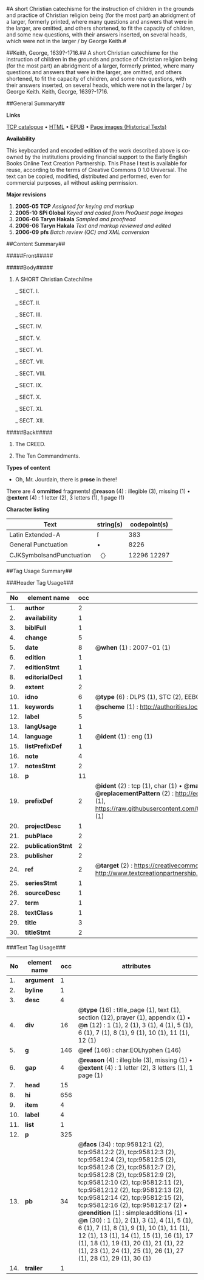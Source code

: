 #A short Christian catechisme for the instruction of children in the grounds and practice of Christian religion being (for the most part) an abridgment of a larger, formerly printed, where many questions and answers that were in the larger, are omitted, and others shortened, to fit the capacity of children, and some new questions, with their answers inserted, on several heads, which were not in the larger / by George Keith.#

##Keith, George, 1639?-1716.##
A short Christian catechisme for the instruction of children in the grounds and practice of Christian religion being (for the most part) an abridgment of a larger, formerly printed, where many questions and answers that were in the larger, are omitted, and others shortened, to fit the capacity of children, and some new questions, with their answers inserted, on several heads, which were not in the larger / by George Keith.
Keith, George, 1639?-1716.

##General Summary##

**Links**

[TCP catalogue](http://www.ota.ox.ac.uk/tcp/)  • 
[HTML](http://tei.it.ox.ac.uk/tcp/Texts-HTML/free/A47/A47179.html)  • 
[EPUB](http://tei.it.ox.ac.uk/tcp/Texts-EPUB/free/A47/A47179.epub) • 
[Page images (Historical Texts)](https://data.historicaltexts.jisc.ac.uk/view?pubId=eebo-12937358e&pageId=eebo-12937358e-95812-1)

**Availability**

This keyboarded and encoded edition of the
	       work described above is co-owned by the institutions
	       providing financial support to the Early English Books
	       Online Text Creation Partnership. This Phase I text is
	       available for reuse, according to the terms of Creative
	       Commons 0 1.0 Universal. The text can be copied,
	       modified, distributed and performed, even for
	       commercial purposes, all without asking permission.

**Major revisions**

1. __2005-05__ __TCP__ *Assigned for keying and markup*
1. __2005-10__ __SPi Global__ *Keyed and coded from ProQuest page images*
1. __2006-06__ __Taryn Hakala__ *Sampled and proofread*
1. __2006-06__ __Taryn Hakala__ *Text and markup reviewed and edited*
1. __2006-09__ __pfs__ *Batch review (QC) and XML conversion*

##Content Summary##

#####Front#####

#####Body#####

1. A SHORT Christian Catechiſme

    _ SECT. I.

    _ SECT. II.

    _ SECT. III.

    _ SECT. IV.

    _ SECT. V.

    _ SECT. VI.

    _ SECT. VII.

    _ SECT. VIII.

    _ SECT. IX.

    _ SECT. X.

    _ SECT. XI.

    _ SECT. XII.

#####Back#####

1. The CREED.

1. The Ten Commandments.

**Types of content**

  * Oh, Mr. Jourdain, there is **prose** in there!

There are 4 **ommitted** fragments! 
 @__reason__ (4) : illegible (3), missing (1)  •  @__extent__ (4) : 1 letter (2), 3 letters (1), 1 page (1)

**Character listing**


|Text|string(s)|codepoint(s)|
|---|---|---|
|Latin Extended-A|ſ|383|
|General Punctuation|•|8226|
|CJKSymbolsandPunctuation|〈〉|12296 12297|

##Tag Usage Summary##

###Header Tag Usage###

|No|element name|occ|attributes|
|---|---|---|---|
|1.|__author__|2||
|2.|__availability__|1||
|3.|__biblFull__|1||
|4.|__change__|5||
|5.|__date__|8| @__when__ (1) : 2007-01 (1)|
|6.|__edition__|1||
|7.|__editionStmt__|1||
|8.|__editorialDecl__|1||
|9.|__extent__|2||
|10.|__idno__|6| @__type__ (6) : DLPS (1), STC (2), EEBO-CITATION (1), OCLC (1), VID (1)|
|11.|__keywords__|1| @__scheme__ (1) : http://authorities.loc.gov/ (1)|
|12.|__label__|5||
|13.|__langUsage__|1||
|14.|__language__|1| @__ident__ (1) : eng (1)|
|15.|__listPrefixDef__|1||
|16.|__note__|4||
|17.|__notesStmt__|2||
|18.|__p__|11||
|19.|__prefixDef__|2| @__ident__ (2) : tcp (1), char (1)  •  @__matchPattern__ (2) : ([0-9\-]+):([0-9IVX]+) (1), (.+) (1)  •  @__replacementPattern__ (2) : http://eebo.chadwyck.com/downloadtiff?vid=$1&page=$2 (1), https://raw.githubusercontent.com/textcreationpartnership/Texts/master/tcpchars.xml#$1 (1)|
|20.|__projectDesc__|1||
|21.|__pubPlace__|2||
|22.|__publicationStmt__|2||
|23.|__publisher__|2||
|24.|__ref__|2| @__target__ (2) : https://creativecommons.org/publicdomain/zero/1.0/ (1), http://www.textcreationpartnership.org/docs/. (1)|
|25.|__seriesStmt__|1||
|26.|__sourceDesc__|1||
|27.|__term__|1||
|28.|__textClass__|1||
|29.|__title__|3||
|30.|__titleStmt__|2||


###Text Tag Usage###

|No|element name|occ|attributes|
|---|---|---|---|
|1.|__argument__|1||
|2.|__byline__|1||
|3.|__desc__|4||
|4.|__div__|16| @__type__ (16) : title_page (1), text (1), section (12), prayer (1), appendix (1)  •  @__n__ (12) : 1 (1), 2 (1), 3 (1), 4 (1), 5 (1), 6 (1), 7 (1), 8 (1), 9 (1), 10 (1), 11 (1), 12 (1)|
|5.|__g__|146| @__ref__ (146) : char:EOLhyphen (146)|
|6.|__gap__|4| @__reason__ (4) : illegible (3), missing (1)  •  @__extent__ (4) : 1 letter (2), 3 letters (1), 1 page (1)|
|7.|__head__|15||
|8.|__hi__|656||
|9.|__item__|4||
|10.|__label__|4||
|11.|__list__|1||
|12.|__p__|325||
|13.|__pb__|34| @__facs__ (34) : tcp:95812:1 (2), tcp:95812:2 (2), tcp:95812:3 (2), tcp:95812:4 (2), tcp:95812:5 (2), tcp:95812:6 (2), tcp:95812:7 (2), tcp:95812:8 (2), tcp:95812:9 (2), tcp:95812:10 (2), tcp:95812:11 (2), tcp:95812:12 (2), tcp:95812:13 (2), tcp:95812:14 (2), tcp:95812:15 (2), tcp:95812:16 (2), tcp:95812:17 (2)  •  @__rendition__ (1) : simple:additions (1)  •  @__n__ (30) : 1 (1), 2 (1), 3 (1), 4 (1), 5 (1), 6 (1), 7 (1), 8 (1), 9 (1), 10 (1), 11 (1), 12 (1), 13 (1), 14 (1), 15 (1), 16 (1), 17 (1), 18 (1), 19 (1), 20 (1), 21 (1), 22 (1), 23 (1), 24 (1), 25 (1), 26 (1), 27 (1), 28 (1), 29 (1), 30 (1)|
|14.|__trailer__|1||
